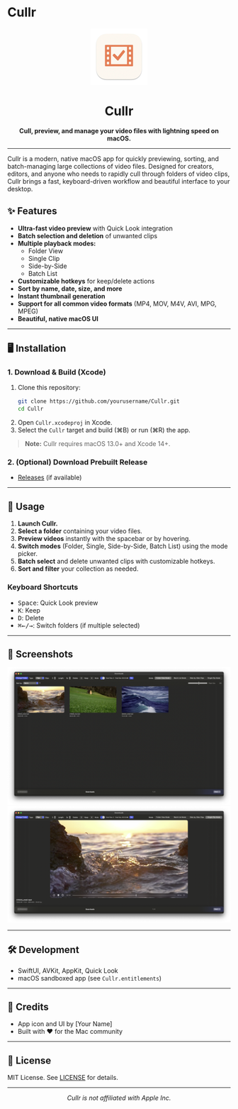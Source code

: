 # Cullr

<p align="center">
  <img src="Cullr/Assets.xcassets/AppIcon.appiconset/1024-mac.png" alt="Cullr App Icon" width="128" height="128" />
</p>

<h1 align="center">Cullr</h1>

<p align="center">
  <b>Cull, preview, and manage your video files with lightning speed on macOS.</b>
</p>

---

Cullr is a modern, native macOS app for quickly previewing, sorting, and batch-managing large collections of video files. Designed for creators, editors, and anyone who needs to rapidly cull through folders of video clips, Cullr brings a fast, keyboard-driven workflow and beautiful interface to your desktop.

## ✨ Features

- **Ultra-fast video preview** with Quick Look integration
- **Batch selection and deletion** of unwanted clips
- **Multiple playback modes:**
  - Folder View
  - Single Clip
  - Side-by-Side
  - Batch List
- **Customizable hotkeys** for keep/delete actions
- **Sort by name, date, size, and more**
- **Instant thumbnail generation**
- **Support for all common video formats** (MP4, MOV, M4V, AVI, MPG, MPEG)
- **Beautiful, native macOS UI**

---

## 🖥️ Installation

### 1. Download & Build (Xcode)

1. Clone this repository:
   ```sh
   git clone https://github.com/yourusername/Cullr.git
   cd Cullr
   ```
2. Open `Cullr.xcodeproj` in Xcode.
3. Select the `Cullr` target and build (⌘B) or run (⌘R) the app.

> **Note:** Cullr requires macOS 13.0+ and Xcode 14+.

### 2. (Optional) Download Prebuilt Release
- [Releases](https://github.com/yourusername/Cullr/releases) (if available)

---

## 🚀 Usage

1. **Launch Cullr.**
2. **Select a folder** containing your video files.
3. **Preview videos** instantly with the spacebar or by hovering.
4. **Switch modes** (Folder, Single, Side-by-Side, Batch List) using the mode picker.
5. **Batch select** and delete unwanted clips with customizable hotkeys.
6. **Sort and filter** your collection as needed.

### Keyboard Shortcuts
- <kbd>Space</kbd>: Quick Look preview
- <kbd>K</kbd>: Keep
- <kbd>D</kbd>: Delete
- <kbd>⌘←/→</kbd>: Switch folders (if multiple selected)

---

## 📸 Screenshots

<p align="center">
  <img src="docs/screenshot-folder-view.png" alt="Cullr Folder View" width="600" />
  <br/>
  <img src="docs/screenshot-single-clip.png" alt="Cullr Single Clip" width="600" />
</p>

---

## 🛠️ Development

- SwiftUI, AVKit, AppKit, Quick Look
- macOS sandboxed app (see `Cullr.entitlements`)

---

## 🙏 Credits

- App icon and UI by [Your Name]
- Built with ❤️ for the Mac community

---

## 📄 License

MIT License. See [LICENSE](LICENSE) for details.

---

<p align="center">
  <i>Cullr is not affiliated with Apple Inc.</i>
</p> 